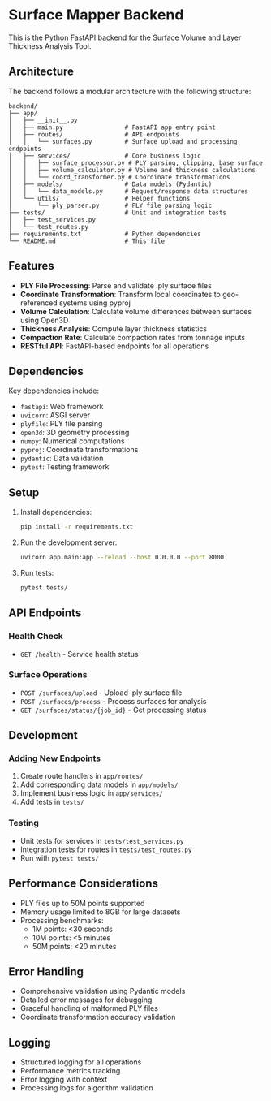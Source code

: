 # Surface Mapper Backend

This is the Python FastAPI backend for the Surface Volume and Layer Thickness Analysis Tool.

## Architecture

The backend follows a modular architecture with the following structure:

```
backend/
├── app/
│   ├── __init__.py
│   ├── main.py                 # FastAPI app entry point
│   ├── routes/                 # API endpoints
│   │   └── surfaces.py         # Surface upload and processing endpoints
│   ├── services/               # Core business logic
│   │   ├── surface_processor.py # PLY parsing, clipping, base surface
│   │   ├── volume_calculator.py # Volume and thickness calculations
│   │   └── coord_transformer.py # Coordinate transformations
│   ├── models/                 # Data models (Pydantic)
│   │   └── data_models.py      # Request/response data structures
│   └── utils/                  # Helper functions
│       └── ply_parser.py       # PLY file parsing logic
├── tests/                      # Unit and integration tests
│   ├── test_services.py
│   └── test_routes.py
├── requirements.txt            # Python dependencies
└── README.md                   # This file
```

## Features

- **PLY File Processing**: Parse and validate .ply surface files
- **Coordinate Transformation**: Transform local coordinates to geo-referenced systems using pyproj
- **Volume Calculation**: Calculate volume differences between surfaces using Open3D
- **Thickness Analysis**: Compute layer thickness statistics
- **Compaction Rate**: Calculate compaction rates from tonnage inputs
- **RESTful API**: FastAPI-based endpoints for all operations

## Dependencies

Key dependencies include:
- `fastapi`: Web framework
- `uvicorn`: ASGI server
- `plyfile`: PLY file parsing
- `open3d`: 3D geometry processing
- `numpy`: Numerical computations
- `pyproj`: Coordinate transformations
- `pydantic`: Data validation
- `pytest`: Testing framework

## Setup

1. Install dependencies:
   ```bash
   pip install -r requirements.txt
   ```

2. Run the development server:
   ```bash
   uvicorn app.main:app --reload --host 0.0.0.0 --port 8000
   ```

3. Run tests:
   ```bash
   pytest tests/
   ```

## API Endpoints

### Health Check
- `GET /health` - Service health status

### Surface Operations
- `POST /surfaces/upload` - Upload .ply surface file
- `POST /surfaces/process` - Process surfaces for analysis
- `GET /surfaces/status/{job_id}` - Get processing status

## Development

### Adding New Endpoints
1. Create route handlers in `app/routes/`
2. Add corresponding data models in `app/models/`
3. Implement business logic in `app/services/`
4. Add tests in `tests/`

### Testing
- Unit tests for services in `tests/test_services.py`
- Integration tests for routes in `tests/test_routes.py`
- Run with `pytest tests/`

## Performance Considerations

- PLY files up to 50M points supported
- Memory usage limited to 8GB for large datasets
- Processing benchmarks:
  - 1M points: <30 seconds
  - 10M points: <5 minutes
  - 50M points: <20 minutes

## Error Handling

- Comprehensive validation using Pydantic models
- Detailed error messages for debugging
- Graceful handling of malformed PLY files
- Coordinate transformation accuracy validation

## Logging

- Structured logging for all operations
- Performance metrics tracking
- Error logging with context
- Processing logs for algorithm validation 